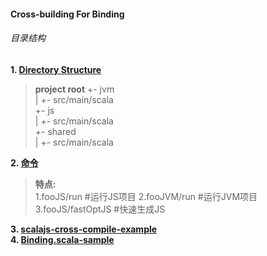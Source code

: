 #### Cross-building For Binding
###### 目录结构

**1. [Directory Structure](http://www.scala-js.org/doc/project/cross-build.html)**

> **project root**
> +- jvm  
> |   +- src/main/scala  
> +- js  
> |   +- src/main/scala  
> +- shared  
> |   +- src/main/scala  

**2. [命令](http://www.scala-js.org/tutorial/basic/)**

> **特点:**  
> 1.fooJS/run             #运行JS项目
> 2.fooJVM/run          #运行JVM项目
> 3.fooJS/fastOptJS    #快速生成JS

**3. [scalajs-cross-compile-example](https://github.com/scala-js/scalajs-cross-compile-example)**  
**4. [Binding.scala-sample](https://github.com/ThoughtWorksInc/Binding.scala-sample)**
